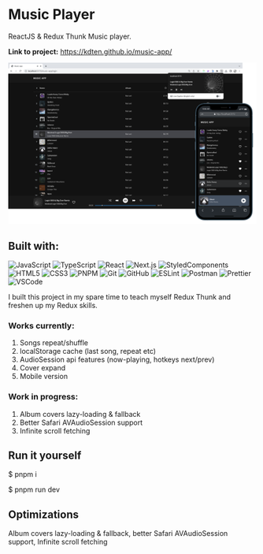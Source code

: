 # Music Player

ReactJS & Redux Thunk Music player.

**Link to project:** https://kdten.github.io/music-app/

<div align="center">
  <a href="https://github.com/othneildrew/Best-README-Template">
    <img src="https://github.com/kdten/music-app/blob/main/dist/music-player.png?raw=true" alt="Logo">
  </a>
</div>


## Built with:
![JavaScript](https://img.shields.io/badge/-JavaScript-black?style=for-the-badge&logo=javascript)
![TypeScript](https://img.shields.io/badge/-TypeScript-007ACC?style=for-the-badge&logo=typescript&logoColor=white)
![React](https://img.shields.io/badge/-React-black?style=for-the-badge&logo=react)
![Next.js](https://img.shields.io/badge/-Next.js-000000?style=for-the-badge&logo=nextdotjs)
![StyledComponents](https://img.shields.io/badge/Styled--Components-DB7093?style=for-the-badge&logo=styled-components&logoColor=white)
![HTML5](https://img.shields.io/badge/-HTML5-E34F26?style=for-the-badge&logo=html5&logoColor=white)
![CSS3](https://img.shields.io/badge/-CSS3-1572B6?style=for-the-badge&logo=css3)
![PNPM](https://img.shields.io/badge/PNPM-yellow?style=flat-square&logo=pnpm&logoColor=white)
![Git](https://img.shields.io/badge/-Git-black?style=for-the-badge&logo=git)
![GitHub](https://img.shields.io/badge/-GitHub-181717?style=for-the-badge&logo=github)
![ESLint](https://img.shields.io/badge/ESLint-3A33D1?style=for-the-badge&logo=eslint&logoColor=white)
![Postman](https://img.shields.io/badge/Postman-FF6C37?style=flatsquare&logo=Postman&logoColor=white)
![Prettier](https://img.shields.io/badge/Prettier-1A2C34?style=for-the-badge&logo=prettier&logoColor=F7BA3E)
![VSCode](https://img.shields.io/badge/VSCode-0078D4?style=for-the-badge&logo=visual%20studio%20code&logoColor=white)

I built this project in my spare time to teach myself Redux Thunk and freshen up my Redux skills.

### Works currently:
1) Songs repeat/shuffle
2) localStorage cache (last song, repeat etc)
3) AudioSession api features (now-playing, hotkeys next/prev)
4) Cover expand
5) Mobile version

### Work in progress:
1) Album covers lazy-loading & fallback
2) Better Safari AVAudioSession support
3) Infinite scroll fetching

## Run it yourself
$ pnpm i

$ pnpm run dev


## Optimizations
Album covers lazy-loading & fallback, better Safari AVAudioSession support, Infinite scroll fetching

